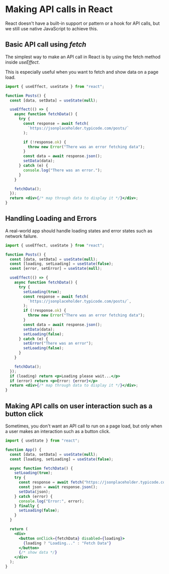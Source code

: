 # Making API calls in React

React doesn't have a built-in support or pattern or a hook for API calls, but we still use native JavaScript to achieve this.

## Basic API call using _fetch_

The simplest way to make an API call in React is by using the fetch method inside _useEffect_.

This is especially useful when you want to fetch and show data on a page load.

```jsx
import { useEffect, useState } from "react";

function Posts() {
  const [data, setData] = useState(null);

  useEffect(() => {
    async function fetchData() {
      try {
        const response = await fetch(
          `https://jsonplaceholder.typicode.com/posts/`
        );

        if (!response.ok) {
          throw new Error("There was an error fetching data");
        }
        const data = await response.json();
        setData(data);
      } catch (e) {
        console.log("There was an error.");
      }
    }

    fetchData();
  });
  return <div>{/* map through data to display it */}</div>;
}
```

## Handling Loading and Errors

A real-world app should handle loading states and error states such as network failure.

```jsx
import { useEffect, useState } from "react";

function Posts() {
  const [data, setData] = useState(null);
  const [loading, setLoading] = useState(false);
  const [error, setError] = useState(null);

  useEffect(() => {
    async function fetchData() {
      try {
        setLoading(true);
        const response = await fetch(
          `https://jsonplaceholder.typicode.com/posts/`,
        );
        if (!response.ok) {
          throw new Error("There was an error fetching data");
        }
        const data = await response.json();
        setData(data);
        setLoading(false);
      } catch (e) {
        setError("There was an error");
        setLoading(false);
      }
    }

    fetchData();
  });
  if (loading) return <p>Loading please wait...</p>
  if (error) return <p>Error: {error}</p>
  return <div>{/* map through data to display it */}</div>;
}
```

## Making API calls on user interaction such as a button click

Sometimes, you don't want an API call to run on a page load, but only when a user makes an interaction such as a button click.

```jsx
import { useState } from "react";

function App() {
  const [data, setData] = useState(null);
  const [loading, setLoading] = useState(false);

  async function fetchData() {
    setLoading(true);
    try {
      const response = await fetch("https://jsonplaceholder.typicode.com/posts/1");
      const json = await response.json();
      setData(json);
    } catch (error) {
      console.log("Error:", error);
    } finally {
      setLoading(false);
    }
  }

  return (
    <div>
      <button onClick={fetchData} disabled={loading}>
        {loading ? "Loading..." : "Fetch Data"}
      </button>
      {/* show data */}
    </div>
  );
}
```
